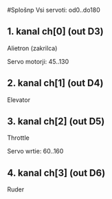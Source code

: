 #Splošnp
Vsi servoti: od0..do180


## 1. kanal   ch[0] (out D3)
Alietron (zakrilca)

Servo motorji: 45..130

## 2. kanal    ch[1] (out D4)
Elevator

## 3. kanal    ch[2] (out D5)
Throttle

Servo wrtie: 60..160

## 4. kanal     ch[3] (out D6)
Ruder
